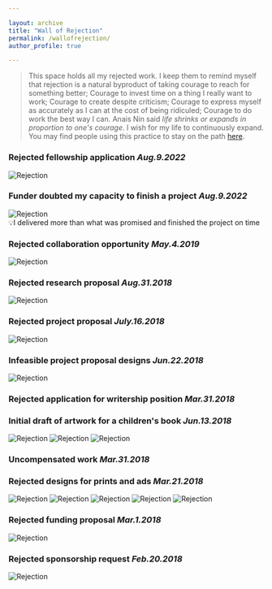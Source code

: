 ```yaml
---

layout: archive
title: "Wall of Rejection"
permalink: /wallofrejection/
author_profile: true

---
```


> This space holds all my rejected work. I keep them to remind myself that rejection is a natural byproduct of taking courage to reach for something better; Courage to invest time on a thing I really want to work; Courage to create despite criticism; Courage to express myself as accurately as I can at the cost of being ridiculed; Courage to do work the best way I can. Anais Nin said _life shrinks or expands in proportion to one's courage_. I wish for my life to continuously expand. 
> You may find people using this practice to stay on the path [here](https://www.instagram.com/wallofrejection_/).

### Rejected fellowship application _Aug.9.2022_
![Rejection](/images/wor9.png)
### Funder doubted my capacity to finish a project _Aug.9.2022_
![Rejection](https://github.com/neithancasano/neithancasano.github.io/blob/master/images/wor10.png)  
💡I delivered more than what was promised and finished the project on time
### Rejected collaboration opportunity _May.4.2019_
![Rejection](https://github.com/neithancasano/neithancasano.github.io/blob/master/images/wor7.png)
### Rejected research proposal _Aug.31.2018_
![Rejection](https://github.com/neithancasano/neithancasano.github.io/blob/master/images/wor6.png)
### Rejected project proposal _July.16.2018_
![Rejection](https://github.com/neithancasano/neithancasano.github.io/blob/master/images/wor5.png)
### Infeasible project proposal designs _Jun.22.2018_
![Rejection](https://github.com/neithancasano/neithancasano.github.io/blob/master/images/wor4.png)
### Rejected application for writership position _Mar.31.2018_
### Initial draft of artwork for a children's book _Jun.13.2018_
![Rejection](https://github.com/neithancasano/neithancasano.github.io/blob/master/images/wor8.1.webp)
![Rejection](https://github.com/neithancasano/neithancasano.github.io/blob/master/images/wor8.2.webp)
![Rejection](https://github.com/neithancasano/neithancasano.github.io/blob/master/images/wor8.3.webp)
### Uncompensated work _Mar.31.2018_
### Rejected designs for prints and ads _Mar.21.2018_
![Rejection](https://github.com/neithancasano/neithancasano.github.io/blob/master/images/wor3.1.webp)
![Rejection](https://github.com/neithancasano/neithancasano.github.io/blob/master/images/wor3.2.webp)
![Rejection](https://github.com/neithancasano/neithancasano.github.io/blob/master/images/wor3.3.webp)
![Rejection](https://github.com/neithancasano/neithancasano.github.io/blob/master/images/wor3.4.webp)
![Rejection](https://github.com/neithancasano/neithancasano.github.io/blob/master/images/wor3.5.webp)
### Rejected funding proposal _Mar.1.2018_
![Rejection](https://github.com/neithancasano/neithancasano.github.io/blob/master/images/wor2.png)
### Rejected sponsorship request _Feb.20.2018_
![Rejection](https://github.com/neithancasano/neithancasano.github.io/blob/master/images/wor1.png)
